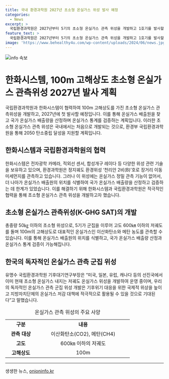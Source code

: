 ```yaml
---
title: 국내 환경과학원 2027년 초소형 온실가스 위성 발사 예정
categories:
  - News
excerpt: >
  국립환경과학원은 2027년부터 5기의 초소형 온실가스 관측 위성을 개발하고 1호기를 발사할 계획이라고 발표했다. 이 위성은 100m 고해상도로 온실가스 배출원을 찾고 이산화탄소와 메탄 농도를 관측할 수 있어 국가 온실가스 배출량 산정과 통계 검증이 가능하다. 한화시스템과의 협력으로 개발되며, 국내 최초의 초소형 온실가스 관측 위성으로 기후위기 대응과 온실가스 저감 대책에 적극적으로 활용될 것으로 기대된다.
feature_text: >
  국립환경과학원은 2027년부터 5기의 초소형 온실가스 관측 위성을 개발하고 1호기를 발사할 계획이라고 발표했다. 이 위성은 100m 고해상도로 온실가스 배출원을 찾고 이산화탄소와 메탄 농도를 관측할 수 있어 국가 온실가스 배출량 산정과 통계 검증이 가능하다. 한화시스템과의 협력으로 개발되며, 국내 최초의 초소형 온실가스 관측 위성으로 기후위기 대응과 온실가스 저감 대책에 적극적으로 활용될 것으로 기대된다.
image: 'https://www.behealthy4u.com/wp-content/uploads/2024/06/news.jpg'
---
```


<p><img src="https://www.behealthy4u.com/wp-content/uploads/2024/06/news.jpg" alt="info 속보" /></p>

<h1>한화시스템, 100m 고해상도 초소형 온실가스 관측위성 2027년 발사 계획</h1>

<p data-ke-size="size16">국립환경과학원과 한화시스템이 협력하여 100m 고해상도를 가진 초소형 온실가스 관측위성을 개발하고, 2027년에 첫 발사할 예정입니다. 이를 통해 온실가스 배출원을 찾고 국가 온실가스 배출량을 산정하며 온실가스 통계를 검증하는 계획입니다. 이러한 초소형 온실가스 관측 위성은 국내에서는 처음으로 개발되는 것으로, 환경부 국립환경과학원을 통해 2050 탄소중립 달성을 지원할 계획입니다.</p>

<h2 data-ke-size="size26">한화시스템과 국립환경과학원의 협력</h2>

<p data-ke-size="size16">한화시스템은 전자광학 카메라, 적외선 센서, 합성개구 레이다 등 다양한 위성 관련 기술을 보유하고 있으며, 환경과학원은 정지궤도 환경위성 ‘천리안 2비(B)’호로 장거리 이동 미세먼지를 관측하고 있습니다. 그러나 이 위성에는 온실가스 정밀 관측 기능이 없어서, 더 나아가 온실가스 배출원의 위치를 식별하여 국가 온실가스 배출량을 산정하고 검증하는 데 한계가 있었습니다. 이를 해결하기 위해 한화시스템과 국립환경과학원은 적극적인 협력을 통해 초소형 온실가스 관측 위성을 개발하고자 했습니다.</p>

<h2 data-ke-size="size26">초소형 온실가스 관측위성(K-GHG SAT)의 개발</h2>

<p data-ke-size="size16">총중량 50㎏ 이하의 초소형 위성으로, 5기가 군집을 이루어 고도 600㎞ 이하의 저궤도를 돌며 100m의 고해상도로 대표적인 온실가스인 이산화탄소와 메탄 농도를 관측할 수 있습니다. 이를 통해 온실가스 배출원의 위치를 식별하고, 국가 온실가스 배출량 산정과 온실가스 통계 검증이 가능해집니다.</p>

<h2 data-ke-size="size26">한국의 독자적인 온실가스 관측 군집 위성</h2>

<p data-ke-size="size16">유명수 국립환경과학원 기후대기연구부장은 “미국, 일본, 유럽, 캐나다 등의 선진국에서 이미 현재 초소형 온실가스 내지는 저궤도 온실가스 위성을 개발하여 운영 중이며, 우리의 독자적인 온실가스 관측 군집 위성 개발은 기후위기 대응을 위한 국제적 위상을 높이고 지방자치단체의 온실가스 저감 대책에 적극적으로 활용될 수 있을 것으로 기대된다”고 말했습니다.</p>

<table>
  <caption>온실가스 관측 위성의 주요 사양</caption>
  <colgroup>
    <col style="width: 20%" />
    <col style="width: 60%" />
  </colgroup>
  <tr>
    <td style="text-align: center; height: 17px;"><b>구분</b></td>
    <td style="text-align: center; height: 17px;"><b>내용</b></td>
  </tr>
  <tr>
    <td style="text-align: center; height: 17px;"><b>관측 대상</b></td>
    <td style="text-align: center; height: 17px;">이산화탄소(CO2), 메탄(CH4)</td>
  </tr>
  <tr>
    <td style="text-align: center; height: 17px;"><b>고도</b></td>
    <td style="text-align: center; height: 17px;">600㎞ 이하의 저궤도</td>
  </tr>
  <tr>
    <td style="text-align: center; height: 17px;"><b>고해상도</b></td>
    <td style="text-align: center; height: 17px;">100m</td>
  </tr>
</table>

<hr data-ke-size="size16">
생생한 뉴스, <a href="https://onioninfo.kr" rel="dofollow">onioninfo.kr</a>


